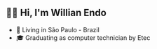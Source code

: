 ## 👋🏻 Hi, I'm Willian Endo

- 📍 Living in São Paulo - Brazil
- 🎓 Graduating as computer technician by Etec
<!--
**willendoo/willendoo** is a ✨ _special_ ✨ repository because its `README.md` (this file) appears on your GitHub profile.

Here are some ideas to get you started:


- 🌱 I’m currently learning ...
- 👯 I’m looking to collaborate on ...
- 🤔 I’m looking for help with ...
- 💬 Ask me about ...
- 📫 How to reach me: ...
- 😄 Pronouns: ...
- ⚡ Fun fact: ...
-->
